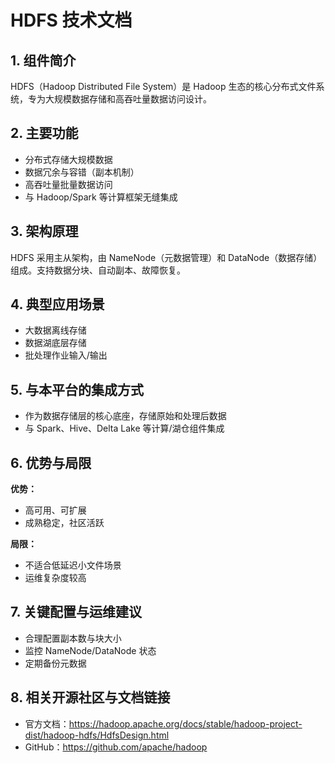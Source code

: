 # HDFS 技术文档

## 1. 组件简介
HDFS（Hadoop Distributed File System）是 Hadoop 生态的核心分布式文件系统，专为大规模数据存储和高吞吐量数据访问设计。

## 2. 主要功能
- 分布式存储大规模数据
- 数据冗余与容错（副本机制）
- 高吞吐量批量数据访问
- 与 Hadoop/Spark 等计算框架无缝集成

## 3. 架构原理
HDFS 采用主从架构，由 NameNode（元数据管理）和 DataNode（数据存储）组成。支持数据分块、自动副本、故障恢复。

## 4. 典型应用场景
- 大数据离线存储
- 数据湖底层存储
- 批处理作业输入/输出

## 5. 与本平台的集成方式
- 作为数据存储层的核心底座，存储原始和处理后数据
- 与 Spark、Hive、Delta Lake 等计算/湖仓组件集成

## 6. 优势与局限
**优势：**
- 高可用、可扩展
- 成熟稳定，社区活跃

**局限：**
- 不适合低延迟小文件场景
- 运维复杂度较高

## 7. 关键配置与运维建议
- 合理配置副本数与块大小
- 监控 NameNode/DataNode 状态
- 定期备份元数据

## 8. 相关开源社区与文档链接
- 官方文档：https://hadoop.apache.org/docs/stable/hadoop-project-dist/hadoop-hdfs/HdfsDesign.html
- GitHub：https://github.com/apache/hadoop 
